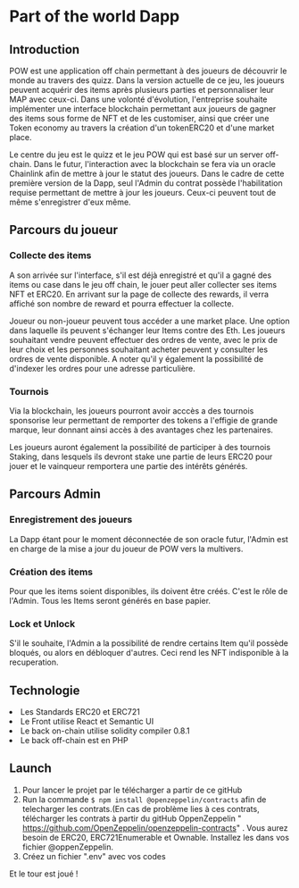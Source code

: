# Part of the world Dapp

## Introduction

POW est une application off chain permettant à des joueurs de découvrir le monde au travers des quizz. Dans la version actuelle de ce jeu, les joueurs peuvent acquérir des items après plusieurs parties et personnaliser leur MAP avec ceux-ci.
Dans une volonté d'évolution, l'entreprise souhaite implémenter une interface blockchain permettant aux joueurs de gagner des items sous forme de NFT et de les customiser, ainsi que créer une Token economy au travers la création d'un tokenERC20 et d'une market place.

Le centre du jeu est le quizz et le jeu POW qui est basé sur un server off-chain. Dans le futur, l'interaction avec la blockchain se fera via un oracle Chainlink afin de mettre à jour le statut des joueurs.
Dans le cadre de cette première version de la Dapp, seul l'Admin du contrat possède l'habilitation requise permettant de mettre à jour les joueurs. Ceux-ci peuvent tout de même s'enregistrer d'eux même.

## Parcours du joueur

### Collecte des items

A son arrivée sur l'interface, s'il est déjà enregistré et qu'il a gagné des items ou case dans le jeu off chain, le jouer peut aller collecter ses items NFT et ERC20. En arrivant sur la page de collecte des rewards, il verra affiché son nombre de reward et pourra effectuer la collecte.

Joueur ou non-joueur peuvent tous accéder a une market place. Une option dans laquelle ils peuvent s'échanger leur Items contre des Eth. Les joueurs souhaitant vendre peuvent effectuer des ordres de vente, avec le prix de leur choix et les personnes souhaitant acheter peuvent y consulter les ordres de vente disponible. A noter qu'il y également la possibilité de d'indexer les ordres pour une adresse particulière.

### Tournois

Via la blockchain, les joueurs pourront avoir acccès a des tournois sponsorise leur permettant de remporter des tokens a l'effigie de grande marque, leur donnant ainsi accès à des avantages chez les partenaires.

Les joueurs auront également la possibilité de participer à des tournois Staking, dans lesquels ils devront stake une partie de leurs ERC20 pour jouer et le vainqueur remportera une partie des intérêts générés.

## Parcours Admin

### Enregistrement des joueurs

La Dapp étant pour le moment déconnectée de son oracle futur, l'Admin est en charge de la mise a jour du joueur de POW vers la multivers.

### Création des items

Pour que les items soient disponibles, ils doivent être créés. C'est le rôle de l'Admin. Tous les Items seront générés en base papier.

### Lock et Unlock

S'il le souhaite, l'Admin a la possibilité de rendre certains Item qu'il possède bloqués, ou alors en débloquer d'autres. Ceci rend les NFT indisponible à la recuperation.

## Technologie

<li>Les Standards ERC20 et ERC721
<li>Le Front utilise React et Semantic UI
<li>Le back on-chain utilise solidity compiler 0.8.1
<li>Le back off-chain est en PHP

## Launch

1. Pour lancer le projet par le télécharger a partir de ce gitHub
2. Run la commande ```$ npm install @openzeppelin/contracts``` afin de telecharger les contrats.(En cas de problème lies à ces contrats, télécharger les contrats à partir du gitHub OppenZeppelin " https://github.com/OpenZeppelin/openzeppelin-contracts" . Vous aurez besoin de ERC20, ERC721Enumerable et Ownable. Installez les dans vos fichier @oppenZeppelin.
3. Créez un fichier ".env" avec vos codes


Et le tour est joué !

